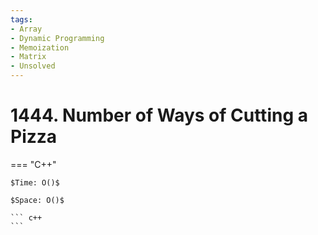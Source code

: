 ```yaml
---
tags:
- Array
- Dynamic Programming
- Memoization
- Matrix
- Unsolved
---
```



# 1444. Number of Ways of Cutting a Pizza

=== "C++"

    $Time: O()$

    $Space: O()$

    ``` c++
    ```